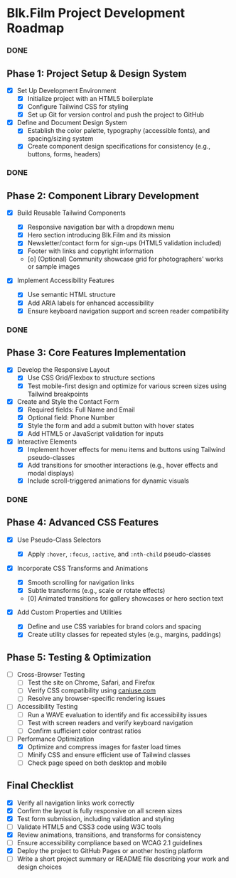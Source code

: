 # Blk.Film Project Development Roadmap

### DONE ###

## Phase 1: Project Setup & Design System
- [x] Set Up Development Environment
    - [x] Initialize project with an HTML5 boilerplate
    - [x] Configure Tailwind CSS for styling
    - [x] Set up Git for version control and push the project to GitHub

- [x] Define and Document Design System
    - [x] Establish the color palette, typography (accessible fonts), and spacing/sizing system
    - [x] Create component design specifications for consistency (e.g., buttons, forms, headers)

### DONE ###

## Phase 2: Component Library Development
- [x] Build Reusable Tailwind Components
    - [x] Responsive navigation bar with a dropdown menu
    - [x] Hero section introducing Blk.Film and its mission
    - [x] Newsletter/contact form for sign-ups (HTML5 validation included)
    - [x] Footer with links and copyright information
    - [o] (Optional) Community showcase grid for photographers' works or sample images

- [x] Implement Accessibility Features
    - [x] Use semantic HTML structure
    - [x] Add ARIA labels for enhanced accessibility
    - [x] Ensure keyboard navigation support and screen reader compatibility

### DONE ###

## Phase 3: Core Features Implementation
- [x] Develop the Responsive Layout
    - [x] Use CSS Grid/Flexbox to structure sections
    - [x] Test mobile-first design and optimize for various screen sizes using Tailwind breakpoints

- [x] Create and Style the Contact Form
    - [x] Required fields: Full Name and Email
    - [x] Optional field: Phone Number
    - [x] Style the form and add a submit button with hover states
    - [x] Add HTML5 or JavaScript validation for inputs

- [x] Interactive Elements
    - [x] Implement hover effects for menu items and buttons using Tailwind pseudo-classes
    - [x] Add transitions for smoother interactions (e.g., hover effects and modal displays)
    - [x] Include scroll-triggered animations for dynamic visuals

### DONE ###

## Phase 4: Advanced CSS Features
- [x] Use Pseudo-Class Selectors
    - [x] Apply `:hover`, `:focus`, `:active`, and `:nth-child` pseudo-classes

- [x] Incorporate CSS Transforms and Animations
    - [x] Smooth scrolling for navigation links
    - [x] Subtle transforms (e.g., scale or rotate effects)
    - [0] Animated transitions for gallery showcases or hero section text

- [x] Add Custom Properties and Utilities
    - [x] Define and use CSS variables for brand colors and spacing
    - [x] Create utility classes for repeated styles (e.g., margins, paddings)

## Phase 5: Testing & Optimization
- [ ] Cross-Browser Testing
    - [ ] Test the site on Chrome, Safari, and Firefox
    - [ ] Verify CSS compatibility using [caniuse.com](https://caniuse.com)
    - [ ] Resolve any browser-specific rendering issues

- [ ] Accessibility Testing
    - [ ] Run a WAVE evaluation to identify and fix accessibility issues
    - [ ] Test with screen readers and verify keyboard navigation
    - [ ] Confirm sufficient color contrast ratios

- [ ] Performance Optimization
    - [x] Optimize and compress images for faster load times
    - [ ] Minify CSS and ensure efficient use of Tailwind classes
    - [ ] Check page speed on both desktop and mobile

## Final Checklist
- [x] Verify all navigation links work correctly
- [x] Confirm the layout is fully responsive on all screen sizes
- [x] Test form submission, including validation and styling
- [ ] Validate HTML5 and CSS3 code using W3C tools
- [x] Review animations, transitions, and transforms for consistency
- [ ] Ensure accessibility compliance based on WCAG 2.1 guidelines
- [x] Deploy the project to GitHub Pages or another hosting platform
- [ ] Write a short project summary or README file describing your work and design choices
